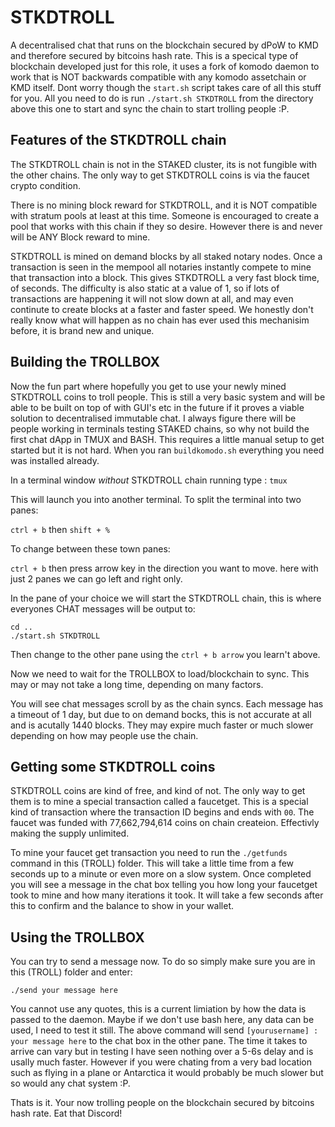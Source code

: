 # STKDTROLL
A decentralised chat that runs on the blockchain secured by dPoW to KMD and therefore secured by bitcoins hash rate. This is a specical type of blockchain developed just for this role, it uses a fork of komodo daemon to work that is NOT backwards compatible with any komodo assetchain or KMD itself. Dont worry though the `start.sh` script takes care of all this stuff for you. All you need to do is run `./start.sh STKDTROLL` from the directory above this one to start and sync the chain to start trolling people :P.


## Features of the STKDTROLL chain
The STKDTROLL chain is not in the STAKED cluster, its is not fungible with the other chains. The only way to get STKDTROLL coins is via the faucet crypto condition.

There is no mining block reward for STKDTROLL, and it is NOT compatible with stratum pools at least at this time. Someone is encouraged to create a pool that works with this chain if they so desire. However there is and never will be ANY Block reward to mine.

STKDTROLL is mined on demand blocks by all staked notary nodes. Once a transaction is seen in the mempool all notaries instantly compete to mine that transaction into a block. This gives STKDTROLL a very fast block time, of seconds. The difficulty is also static at a value of 1, so if lots of transactions are happening it will not slow down at all, and may even continute to create blocks at a faster and faster speed.  We honestly don't really know what will happen as no chain has ever used this mechanisim before, it is brand new and unique.


## Building the TROLLBOX
Now the fun part where hopefully you get to use your newly mined STKDTROLL coins to troll people. This is still a very basic system and will be able to be built on top of with GUI's etc in the future if it proves a viable solution to decentralised immutable chat. I always figure there will be people working in terminals testing STAKED chains, so why not build the first chat dApp in TMUX and BASH. This requires a little manual setup to get started but it is not hard. When you ran `buildkomodo.sh` everything you need was installed already.

In a terminal window *without* STKDTROLL chain running type : `tmux`

This will launch you into another terminal. To split the terminal into two panes:

`ctrl + b` then `shift + %`

To change between these town panes:

`ctrl + b` then press arrow key in the direction you want to move. here with just 2 panes we can go left and right only.

In the pane of your choice we will start the STKDTROLL chain, this is where everyones CHAT messages will be output to:
```shell
cd ..
./start.sh STKDTROLL
```
Then change to the other pane using the `ctrl + b arrow` you learn't above.

Now we need to wait for the TROLLBOX to load/blockchain to sync. This may or may not take a long time, depending on many factors.

You will see chat messages scroll by as the chain syncs. Each message has a timeout of 1 day, but due to on demand bocks, this is not accurate at all and is acutally 1440 blocks. They may expire much faster or much slower depending on how may people use the chain.


## Getting some STKDTROLL coins
STKDTROLL coins are kind of free, and kind of not. The only way to get them is to mine a special transaction called a faucetget. This is a special kind of transaction where the transaction ID begins and ends with `00`. The faucet was funded with 77,662,794,614 coins on chain createion. Effectivly making the supply unlimited.

To mine your faucet get transaction you need to run the `./getfunds` command in this (TROLL) folder. This will take a little time from a few seconds up to a minute or even more on a slow system. Once completed you will see a message in the chat box telling you how long your faucetget took to mine and how many iterations it took. It will take a few seconds after this to confirm and the balance to show in your wallet.


## Using the TROLLBOX

You can try to send a message now. To do so simply make sure you are in this (TROLL) folder and enter:

`./send your message here`

You cannot use any quotes, this is a current limiation by how the data is passed to the daemon. Maybe if we don't use bash here, any data can be used, I need to test it still. The above command will send `[yourusername] : your message here` to the chat box in the other pane. The time it takes to arrive can vary but in testing I have seen nothing over a 5-6s delay and is usally much faster. However if you were chating from a very bad location such as flying in a plane or Antarctica it would probably be much slower but so would any chat system :P.

Thats is it. Your now trolling people on the blockchain secured by bitcoins hash rate. Eat that Discord!
